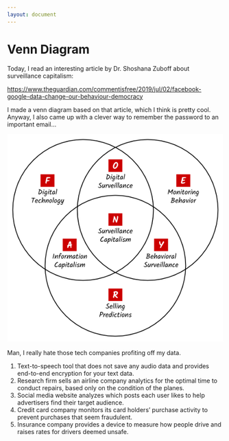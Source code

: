 ```yaml
---
layout: document
---
```

# Venn Diagram

Today, I read an interesting article by Dr. Shoshana Zuboff about surveillance capitalism:

<a target="_blank" href="https://www.theguardian.com/commentisfree/2019/jul/02/facebook-google-data-change-our-behaviour-democracy">https://www.theguardian.com/commentisfree/2019/jul/02/facebook-google-data-change-our-behaviour-democracy</a>

I made a venn diagram based on that article, which I think is pretty cool. Anyway, I also came up with a clever way to remember the password to an important email...

![Venn diagram showing the three components of surveillance capitalism.](../assets/img/venn_diagram.png)

Man, I really hate those tech companies profiting off my data.

1. Text-to-speech tool that does not save any audio data and provides end-to-end encryption for your text data.
1. Research firm sells an airline company analytics for the optimal time to conduct repairs, based only on the condition of the planes.
1. Social media website analyzes which posts each user likes to help advertisers find their target audience.
1. Credit card company monitors its card holders’ purchase activity to prevent purchases that seem fraudulent.
1. Insurance company provides a device to measure how people drive and raises rates for drivers deemed unsafe.
